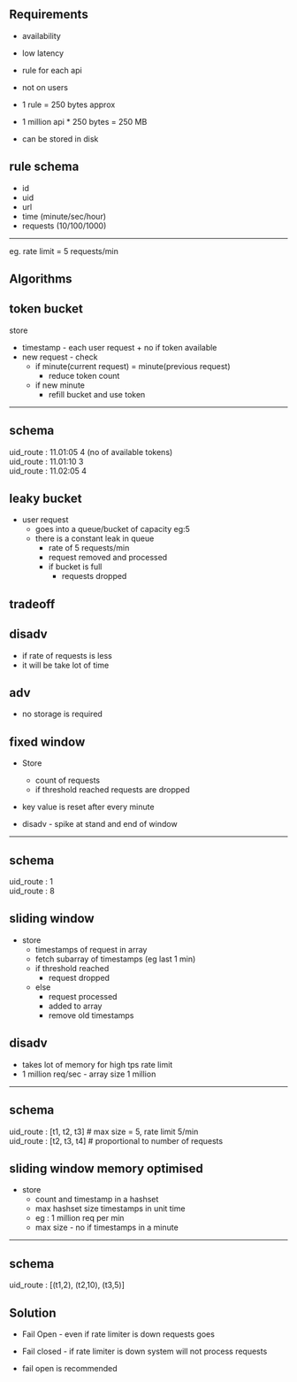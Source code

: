 Requirements
-----------------
- availability
- low latency

- rule for each api
- not on users

- 1 rule = 250 bytes approx  
- 1 million api * 250 bytes = 250 MB 
 
- can be stored in disk

rule schema
------------------
- id  
- uid  
- url  
- time (minute/sec/hour)  
- requests (10/100/1000) 
-------------------
eg. rate limit = 5 requests/min

Algorithms
------------

token bucket
--------------------
store 
- timestamp - each user request + no if token available
- new request - check
  - if minute(current request) = minute(previous request)
    - reduce token count
  - if new minute 
    - refill bucket and use token
--------------------
schema
--------------------
uid_route : 11.01:05  4 (no of available tokens)  
uid_route : 11.01:10  3  
uid_route : 11.02:05  4

leaky bucket
----------------------
- user request
  - goes into a queue/bucket of capacity eg:5  
  - there is a constant leak in queue
    - rate of 5 requests/min 
    - request removed and processed
    - if bucket is full 
      - requests dropped
      
tradeoff
-------------

disadv
---------
- if rate of requests is less
- it will be take lot of time

adv
-----
- no storage is required


fixed window
------------------------
- Store 
  - count of requests
  - if threshold reached requests are dropped

- key value is reset after every minute
- disadv - spike at stand and end of window

------------------------
schema
------------------------
uid_route : 1  
uid_route : 8

sliding window
--------------------------
- store
  - timestamps of request in array
  - fetch subarray of timestamps (eg last 1 min)  
  - if threshold reached
    - request dropped
  - else
    - request processed
    - added to array
    - remove old timestamps

disadv
---------------------------
- takes lot of memory for high tps rate limit
- 1 million req/sec - array size 1 million

----------------------------
schema
----------------------------
uid_route : [t1, t2, t3] # max size = 5, rate limit 5/min  
uid_route : [t2, t3, t4] # proportional to number of requests  

sliding window memory optimised
----------------------------
- store 
  - count and timestamp in a hashset
  - max hashset size timestamps in unit time 
  - eg : 1 million req per min
  - max size - no if timestamps in a minute
----------------------------
schema
----------------------------
uid_route : [(t1,2), (t2,10), (t3,5)]


Solution
--------------------------
- Fail Open - even if rate limiter is down requests goes  
- Fail closed -  if rate limiter is down system will not process requests

- fail open is recommended